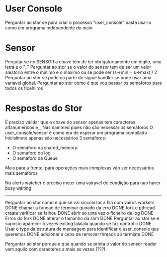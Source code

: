 # User Console
Perguntar ao stor se para criar o processo "user_console" basta usa-lo como um programa independente do main

# Sensor
Pergutar se no SENSOR a chave tem de ter obrigatoriamente um digito, uma letra e o "_"
Perguntar ao stor se o valor do sensor tem de ser um valor aleatorio entre o minimo e o maximo ou se pode ser (s->min + s->max) / 2
Perguntar ao stor se pode na parte do signal handler se pode usar uma variavel global.
Perguntar ao stor como é que vou passar os semaforos para todos os ficehiiros




# Respostas do Stor
É preciso validar que a chave do sensor apenas tem caracteres alfanumericos e _
Nas nammed pipes não são necessários semáforos
O user_console/sensor é como era de esperar um programa compilado
Inicialmete apenas são necessários 3 semáforos:

- O semáforo da shared_memory:
- O semáforo do log
- O semaforo da Queue

Mais para a frente, para operações mais complexas vão ser necessários mais semáforos

No alerts watcher é preciso meter uma vairavel de condição para nao haver busy waiting


---------------------------------------------


Perguntar ao stor como e que se vai sinconizar a fila com vairos workers DONE
chamar a funcao de terminar qunado da erro DONE 
fork e pthread create verificar se falhou DONE
abrir so uma vez o ficheiro de log DONE
Erros do fork DONE
alterar o tamanho da shm DONE
Perguntar ao stor se e suposto aparecer 5 vezes exiting lalalala quando se faz control c DONE
Usar o type da estrutura de mensagem para identificar o user_console que queremos DONE
adicionar a cena de remover threads ao termiate DONE


Perguntar ao stor porque e que quando se printa o valor do sensor reader vem aquilo com caracteres a mais as vezes (???)
